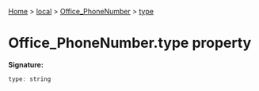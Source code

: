 [Home](./index) &gt; [local](local.md) &gt; [Office\_PhoneNumber](local.office_phonenumber.md) &gt; [type](local.office_phonenumber.type.md)

# Office\_PhoneNumber.type property


**Signature:**
```javascript
type: string
```
